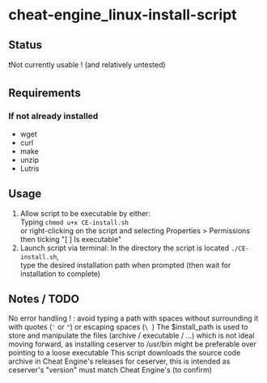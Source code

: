 # cheat-engine_linux-install-script

## Status

❗Not currently usable ! (and relatively untested)

## Requirements

### If not already installed

- wget
- curl
- make
- unzip
- Lutris

## Usage

1. Allow script to be executable by either:  
  Typing `chmod u+x CE-install.sh`  
  or right-clicking on the script and selecting Properties > Permissions then ticking "[ ] Is executable"
2. Launch script via terminal:
  In the directory the script is located `./CE-install.sh`,  
  type the desired installation path when prompted (then wait for installation to complete)

## Notes / TODO

No error handling ! : avoid typing a path with spaces without surrounding it with quotes (`'` or `"`) or escaping spaces (`\ `)
The $install_path is used to store and manipulate the files (archive / executable / ...) which is not ideal moving forward, as installing ceserver to /usr/bin might be preferable over pointing to a loose executable
This script downloads the source code archive in Cheat Engine's releases for ceserver, this is intended as ceserver's "version" must match Cheat Engine's (to confirm)

